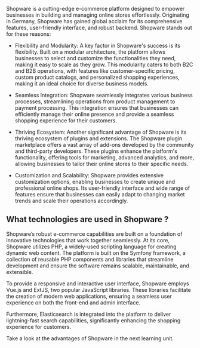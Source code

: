 Shopware is a cutting-edge e-commerce platform designed to empower businesses in building and managing online stores effortlessly. Originating in Germany, Shopware has gained global acclaim for its comprehensive features, user-friendly interface, and robust backend. Shopware stands out for these reasons:

- Flexibility and Modularity:
A key factor in Shopware's success is its flexibility. Built on a modular architecture, the platform allows businesses to select and customize the functionalities they need, making it easy to scale as they grow. This modularity caters to both B2C and B2B operations, with features like customer-specific pricing, custom product catalogs, and personalized shopping experiences, making it an ideal choice for diverse business models.

- Seamless Integration:
Shopware seamlessly integrates various business processes, streamlining operations from product management to payment processing. This integration ensures that businesses can efficiently manage their online presence and provide a seamless shopping experience for their customers.

- Thriving Ecosystem:
Another significant advantage of Shopware is its thriving ecosystem of plugins and extensions. The Shopware plugin marketplace offers a vast array of add-ons developed by the community and third-party developers. These plugins enhance the platform's functionality, offering tools for marketing, advanced analytics, and more, allowing businesses to tailor their online stores to their specific needs.

- Customization and Scalability:
Shopware provides extensive customization options, enabling businesses to create unique and professional online shops. Its user-friendly interface and wide range of features ensure that businesses can easily adapt to changing market trends and scale their operations accordingly.

## What technologies are used in Shopware ?

Shopware’s robust e-commerce capabilities are built on a foundation of innovative technologies that work together seamlessly. At its core, Shopware utilizes PHP, a widely-used scripting language for creating dynamic web content. The platform is built on the Symfony framework, a collection of reusable PHP components and libraries that streamline development and ensure the software remains scalable, maintainable, and extensible.

To provide a responsive and interactive user interface, Shopware employs Vue.js and ExtJS, two popular JavaScript libraries. These libraries facilitate the creation of modern web applications, ensuring a seamless user experience on both the front-end and admin interface.

Furthermore, Elasticsearch is integrated into the platform to deliver lightning-fast search capabilities, significantly enhancing the shopping experience for customers.

Take a look at the advantages of Shopware in the next learning unit.
 